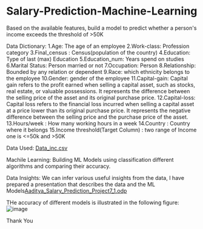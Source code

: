 # Salary-Prediction-Machine-Learning
Based on the available features, build a model to predict whether a person's income exceeds the threshold of >50K


Data Dictionary:
1.Age: The age of an employee
2.Work-class: Profession category
3.Final_census : Census(population of the country)
4.Education: Type of last (max) Education
5.Education_num: Years spend on studies
6.Marital Status: Person married or not
7.Occupation: Person
8.Relationship: Bounded by any relation or dependent
9.Race: which ethnicity belongs to the employee
10.Gender: gender of the employee
11.Capital-gain: Capital gain refers to the profit earned when selling a capital
   asset, such as stocks, real estate, or valuable possessions. It represents the
   difference between the selling price of the asset and its original purchase price.
12.Capital-loss: Capital loss refers to the financial loss incurred when selling a
   capital asset at a price lower than its original purchase price. It represents
   the negative difference between the selling price and the purchase price of the asset.
13.Hours/week : How many working hours in a week
14.Country : Country where it belongs
15.Income threshold(Target Column) : two range of Income one is <=50k and >50K

Data Used:
[Data_inc.csv](https://github.com/Aaditya-Sahu/Salary-Prediction-Machine-Learning/files/11729923/Data_inc.csv)

Machile Learning:
Building ML Models using classification different algorithms and comparing their accuracy.

Data Insights:
We can infer various useful insights from the data, I have prepared a presentation that describes the data and the ML Models[Aaditya_Salary_Prediction_Project7_1.odp](https://github.com/Aaditya-Sahu/Salary-Prediction-Machine-Learning/files/11729992/Aaditya_Salary_Prediction_Project7_1.odp)

THe accuracy of different models is illustrated in the following figure:
![image](https://github.com/Aaditya-Sahu/Salary-Prediction-Machine-Learning/assets/133323238/28f08cae-7d04-4ceb-a7c9-c0bf8bd3ba8b)

Thank You
